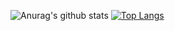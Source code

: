 ![Anurag's github stats](https://github-readme-stats.vercel.app/api?username=0hag1&theme=radical&show_icons=true&count_private=true&include_all_commits=true)
[![Top Langs](https://github-readme-stats.vercel.app/api/top-langs/?username=0hag1&langs_count=6)](https://github.com/anuraghazra/github-readme-stats)
